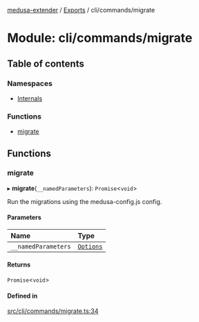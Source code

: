 [medusa-extender](../README.md) / [Exports](../modules.md) / cli/commands/migrate

# Module: cli/commands/migrate

## Table of contents

### Namespaces

- [Internals](cli_commands_migrate.Internals.md)

### Functions

- [migrate](cli_commands_migrate.md#migrate)

## Functions

### migrate

▸ **migrate**(`__namedParameters`): `Promise`<`void`\>

Run the migrations using the medusa-config.js config.

#### Parameters

| Name | Type |
| :------ | :------ |
| `__namedParameters` | [`Options`](cli_commands_migrate.Internals.md#options) |

#### Returns

`Promise`<`void`\>

#### Defined in

[src/cli/commands/migrate.ts:34](https://github.com/adrien2p/medusa-extender/blob/19c4679/src/cli/commands/migrate.ts#L34)
